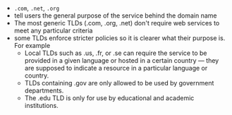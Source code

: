 - `.com`, `.net`, `.org`
- tell users the general purpose of the service behind the domain name
- The most generic TLDs (.com, .org, .net) don't require web services to meet any particular criteria
- some TLDs enforce stricter policies so it is clearer what their purpose is. For example
	- Local TLDs such as .us, .fr, or .se can require the service to be provided in a given language or hosted in a certain country — they are supposed to indicate a resource in a particular language or country.
	- TLDs containing .gov are only allowed to be used by government departments.
	- The .edu TLD is only for use by educational and academic institutions.